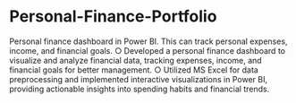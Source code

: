 # Personal-Finance-Portfolio
Personal finance dashboard in Power BI. This can track personal expenses, income, and financial goals.
○ Developed a personal finance dashboard to visualize and analyze financial data, tracking expenses,
  income, and financial goals for better management.
○ Utilized MS Excel for data preprocessing and implemented interactive visualizations in Power BI,
  providing actionable insights into spending habits and financial trends.
